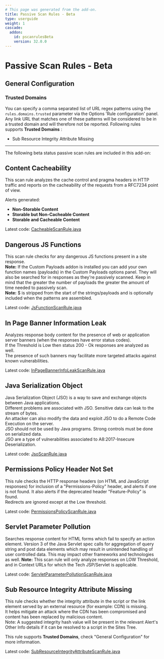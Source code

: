 ```yaml
---
# This page was generated from the add-on.
title: Passive Scan Rules - Beta
type: userguide
weight: 1
cascade:
  addon:
    id: pscanrulesBeta
    version: 32.0.0
---
```


# Passive Scan Rules - Beta

## General Configuration

### Trusted Domains

You can specify a comma separated list of URL regex patterns using the `rules.domains.trusted` parameter via the Options 'Rule configuration' panel. Any link URL that matches one of these patterns will be considered to be in a trusted domain and will therefore not be reported. Following rules supports **Trusted Domains** :

* Sub Resource Integrity Attribute Missing

*** ** * ** ***

The following beta status passive scan rules are included in this add-on:

## Content Cacheability

This scan rule analyzes the cache control and pragma headers in HTTP traffic and reports on the cacheability of the requests from a RFC7234 point of view.

Alerts generated:

* **Non-Storable Content**
* **Storable but Non-Cacheable Content**
* **Storable and Cacheable Content**

Latest code: [CacheableScanRule.java](https://github.com/zaproxy/zap-extensions/blob/main/addOns/pscanrulesBeta/src/main/java/org/zaproxy/zap/extension/pscanrulesBeta/CacheableScanRule.java)

## Dangerous JS Functions

This scan rule checks for any dangerous JS functions present in a site response.  
**Note:** If the Custom Payloads addon is installed you can add your own function names (payloads) in the Custom Payloads options panel. They will also be searched for in responses as they're passively scanned. Keep in mind that the greater the number of payloads the greater the amount of time needed to passively scan.   
**Note:** $ is stripped from the start of the strings/payloads and is optionally included when the patterns are assembled.

Latest code: [JsFunctionScanRule.java](https://github.com/zaproxy/zap-extensions/blob/main/addOns/pscanrulesBeta/src/main/java/org/zaproxy/zap/extension/pscanrulesBeta/JsFunctionScanRule.java)

## In Page Banner Information Leak

Analyzes response body content for the presence of web or application server banners (when the responses have error status codes).  
If the Threshold is Low then status 200 - Ok responses are analyzed as well.  
The presence of such banners may facilitate more targeted attacks against known vulnerabilities.

Latest code: [InPageBannerInfoLeakScanRule.java](https://github.com/zaproxy/zap-extensions/blob/main/addOns/pscanrulesBeta/src/main/java/org/zaproxy/zap/extension/pscanrulesBeta/InPageBannerInfoLeakScanRule.java)

## Java Serialization Object

Java Serialization Object (JSO) is a way to save and exchange objects between Java applications.  
Different problems are associated with JSO. Sensitive data can leak to the stream of bytes.  
An attacker can also modify the data and exploit JSO to do a Remote Code Execution on the server.  
JSO should not be used by Java programs. Strong controls must be done on serialized data.  
JSO are a type of vulnerabilities associated to A8:2017-Insecure Deserialization.

Latest code: [JsoScanRule.java](https://github.com/zaproxy/zap-extensions/blob/main/addOns/pscanrulesBeta/src/main/java/org/zaproxy/zap/extension/pscanrulesBeta/JsoScanRule.java)

## Permissions Policy Header Not Set

This rule checks the HTTP response headers (on HTML and JavaScript responses) for inclusion of a "Permissions-Policy" header, and alerts if one is not found. It also alerts if the deprecated header "Feature-Policy" is found.  
Redirects are ignored except at the Low threshold.

Latest code: [PermissionsPolicyScanRule.java](https://github.com/zaproxy/zap-extensions/blob/main/addOns/pscanrulesBeta/src/main/java/org/zaproxy/zap/extension/pscanrulesBeta/PermissionsPolicyScanRule.java)

## Servlet Parameter Pollution

Searches response content for HTML forms which fail to specify an action element. Version 3 of the Java Servlet spec calls for aggregation of query string and post data elements which may result in unintended handling of user controlled data. This may impact other frameworks and technologies as well. **Note:** This scan rule will only analyze responses on LOW Threshold, and in Context URLs for which the Tech JSP/Servlet is applicable.

Latest code: [ServletParameterPollutionScanRule.java](https://github.com/zaproxy/zap-extensions/blob/main/addOns/pscanrulesBeta/src/main/java/org/zaproxy/zap/extension/pscanrulesBeta/ServletParameterPollutionScanRule.java)

## Sub Resource Integrity Attribute Missing

This rule checks whether the integrity attribute in the script or the link element served by an external resource (for example: CDN) is missing.  
It helps mitigate an attack where the CDN has been compromised and content has been replaced by malicious content.  
Note: A suggested integrity hash value will be present in the relevant Alert's Other Info details if it can be resolved to a script in the Sites Tree.

This rule supports **Trusted Domains**, check "General Configuration" for more information.

Latest code: [SubResourceIntegrityAttributeScanRule.java](https://github.com/zaproxy/zap-extensions/blob/main/addOns/pscanrulesBeta/src/main/java/org/zaproxy/zap/extension/pscanrulesBeta/SubResourceIntegrityAttributeScanRule.java)
